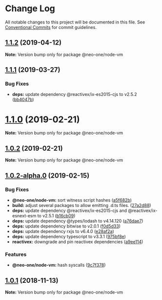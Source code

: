 # Change Log

All notable changes to this project will be documented in this file.
See [Conventional Commits](https://conventionalcommits.org) for commit guidelines.

## [1.1.2](https://github.com/neo-one-suite/neo-one/compare/@neo-one/node-vm@1.1.1...@neo-one/node-vm@1.1.2) (2019-04-12)

**Note:** Version bump only for package @neo-one/node-vm





## [1.1.1](https://github.com/neo-one-suite/neo-one/compare/@neo-one/node-vm@1.1.0...@neo-one/node-vm@1.1.1) (2019-03-27)


### Bug Fixes

* **deps:** update dependency @reactivex/ix-es2015-cjs to v2.5.2 ([bb4047b](https://github.com/neo-one-suite/neo-one/commit/bb4047b))





# [1.1.0](https://github.com/neo-one-suite/neo-one/compare/@neo-one/node-vm@1.0.2...@neo-one/node-vm@1.1.0) (2019-02-21)

**Note:** Version bump only for package @neo-one/node-vm





## [1.0.2](https://github.com/neo-one-suite/neo-one/compare/@neo-one/node-vm@1.0.2-alpha.0...@neo-one/node-vm@1.0.2) (2019-02-21)

**Note:** Version bump only for package @neo-one/node-vm





## [1.0.2-alpha.0](https://github.com/neo-one-suite/neo-one/compare/@neo-one/node-vm@1.0.1...@neo-one/node-vm@1.0.2-alpha.0) (2019-02-15)


### Bug Fixes

* **@neo-one/node-vm:** sort witness script hashes ([a5f682b](https://github.com/neo-one-suite/neo-one/commit/a5f682b))
* **build:** adjust several packages to allow emitting .d.ts files. ([27a2d88](https://github.com/neo-one-suite/neo-one/commit/27a2d88))
* **deps:** update dependency @reactivex/ix-es2015-cjs and @reactivex/ix-esnext-esm to v2.5.1 ([b16cb09](https://github.com/neo-one-suite/neo-one/commit/b16cb09))
* **deps:** update dependency @types/lodash to v4.14.120 ([a76dae7](https://github.com/neo-one-suite/neo-one/commit/a76dae7))
* **deps:** update dependency bitwise to v2.0.1 ([f0d5d33](https://github.com/neo-one-suite/neo-one/commit/f0d5d33))
* **deps:** update dependency rxjs to v6.4.0 ([e28af2a](https://github.com/neo-one-suite/neo-one/commit/e28af2a))
* **deps:** update dependency typescript to v3.3.1 ([975bf8e](https://github.com/neo-one-suite/neo-one/commit/975bf8e))
* **reactivex:** downgrade and pin reactivex dependencies ([a9ee114](https://github.com/neo-one-suite/neo-one/commit/a9ee114))


### Features

* **@neo-one/node-vm:** hash syscalls ([9c7f378](https://github.com/neo-one-suite/neo-one/commit/9c7f378))





## [1.0.1](https://github.com/neo-one-suite/neo-one/compare/@neo-one/node-vm@1.0.0...@neo-one/node-vm@1.0.1) (2018-11-13)

**Note:** Version bump only for package @neo-one/node-vm
